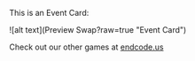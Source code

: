 This is an Event Card: 
 
 ![alt text](Preview Swap?raw=true "Event Card")  
 
 
 
 
 
 Check out our other games at [endcode.us](https://endcode.us/)